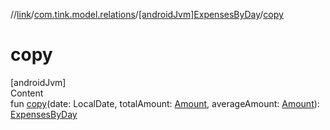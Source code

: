 //[link](../../index.md)/[com.tink.model.relations](../index.md)/[[androidJvm]ExpensesByDay](index.md)/[copy](copy.md)



# copy  
[androidJvm]  
Content  
fun [copy](copy.md)(date: LocalDate, totalAmount: [Amount](../../com.tink.model.misc/[android-jvm]-amount/index.md), averageAmount: [Amount](../../com.tink.model.misc/[android-jvm]-amount/index.md)): [ExpensesByDay](index.md)  



